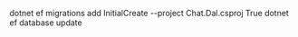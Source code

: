 ﻿dotnet ef migrations add InitialCreate --project Chat.Dal.csproj
<GenerateRuntimeConfigurationFiles>True</GenerateRuntimeConfigurationFiles>
dotnet ef database update